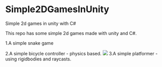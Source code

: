 # Simple2DGamesInUnity
Simple 2d games in unity with C#

This repo has some simple 2d games made with unity and C#.

1.A simple snake game

2.A simple bicycle controller - physics based.
![](Assets/Github-Images/BicycleGameImage.JPG)
3.A simple platformer - using rigidbodies and raycasts.
